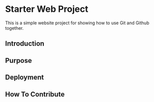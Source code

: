 # Starter Web Project

This is a simple website project for showing how to use Git and Github together.

## Introduction

## Purpose

## Deployment

## How To Contribute 